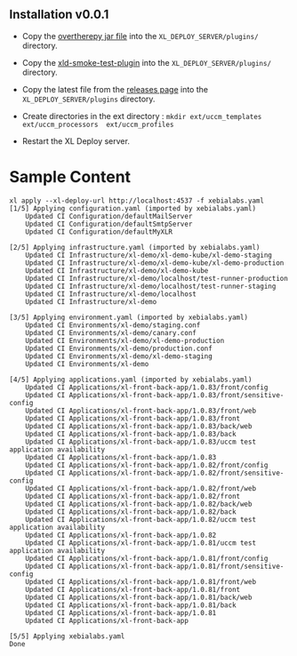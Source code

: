 ## Installation v0.0.1

* Copy the [overtherepy jar file](https://github.com/xebialabs-community/overthere-pylib/releases/download/v0.0.4/overtherepy-0.0.4.jar) into the `XL_DEPLOY_SERVER/plugins/` directory.

* Copy the [xld-smoke-test-plugin](https://github.com/xebialabs-community/xld-smoke-test-plugin/releases/download/v1.0.6/xld-smoke-test-plugin-1.0.6.xldp) into the `XL_DEPLOY_SERVER/plugins/` directory.

* Copy the latest file from the [releases page](https://github.com/bmoussaud/xld-uccm-plugin/releases) into the `XL_DEPLOY_SERVER/plugins` directory.

* Create directories in the ext directory  :  ``mkdir ext/uccm_templates ext/uccm_processors  ext/uccm_profiles``

* Restart the XL Deploy server.



# Sample Content

````
xl apply --xl-deploy-url http://localhost:4537 -f xebialabs.yaml
[1/5] Applying configuration.yaml (imported by xebialabs.yaml)
    Updated CI Configuration/defaultMailServer
    Updated CI Configuration/defaultSmtpServer
    Updated CI Configuration/defaultMyXLR

[2/5] Applying infrastructure.yaml (imported by xebialabs.yaml)
    Updated CI Infrastructure/xl-demo/xl-demo-kube/xl-demo-staging
    Updated CI Infrastructure/xl-demo/xl-demo-kube/xl-demo-production
    Updated CI Infrastructure/xl-demo/xl-demo-kube
    Updated CI Infrastructure/xl-demo/localhost/test-runner-production
    Updated CI Infrastructure/xl-demo/localhost/test-runner-staging
    Updated CI Infrastructure/xl-demo/localhost
    Updated CI Infrastructure/xl-demo

[3/5] Applying environment.yaml (imported by xebialabs.yaml)
    Updated CI Environments/xl-demo/staging.conf
    Updated CI Environments/xl-demo/canary.conf
    Updated CI Environments/xl-demo/xl-demo-production
    Updated CI Environments/xl-demo/production.conf
    Updated CI Environments/xl-demo/xl-demo-staging
    Updated CI Environments/xl-demo

[4/5] Applying applications.yaml (imported by xebialabs.yaml)
    Updated CI Applications/xl-front-back-app/1.0.83/front/config
    Updated CI Applications/xl-front-back-app/1.0.83/front/sensitive-config
    Updated CI Applications/xl-front-back-app/1.0.83/front/web
    Updated CI Applications/xl-front-back-app/1.0.83/front
    Updated CI Applications/xl-front-back-app/1.0.83/back/web
    Updated CI Applications/xl-front-back-app/1.0.83/back
    Updated CI Applications/xl-front-back-app/1.0.83/uccm test application availability
    Updated CI Applications/xl-front-back-app/1.0.83
    Updated CI Applications/xl-front-back-app/1.0.82/front/config
    Updated CI Applications/xl-front-back-app/1.0.82/front/sensitive-config
    Updated CI Applications/xl-front-back-app/1.0.82/front/web
    Updated CI Applications/xl-front-back-app/1.0.82/front
    Updated CI Applications/xl-front-back-app/1.0.82/back/web
    Updated CI Applications/xl-front-back-app/1.0.82/back
    Updated CI Applications/xl-front-back-app/1.0.82/uccm test application availability
    Updated CI Applications/xl-front-back-app/1.0.82
    Updated CI Applications/xl-front-back-app/1.0.81/uccm test application availability
    Updated CI Applications/xl-front-back-app/1.0.81/front/config
    Updated CI Applications/xl-front-back-app/1.0.81/front/sensitive-config
    Updated CI Applications/xl-front-back-app/1.0.81/front/web
    Updated CI Applications/xl-front-back-app/1.0.81/front
    Updated CI Applications/xl-front-back-app/1.0.81/back/web
    Updated CI Applications/xl-front-back-app/1.0.81/back
    Updated CI Applications/xl-front-back-app/1.0.81
    Updated CI Applications/xl-front-back-app

[5/5] Applying xebialabs.yaml
Done
````


